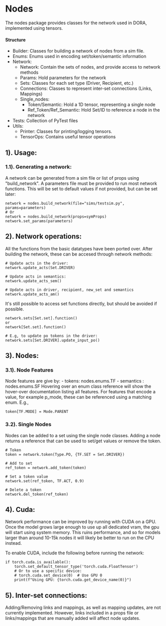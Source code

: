 # Nodes

The nodes package provides classes for the network used in DORA, implemented using tensors.

#### Structure
- Builder: Classes for building a network of nodes from a sim file.
- Enums: Enums used in encoding set/token/semantic information
- Network:
	- Network: Contain the sets of nodes, and provide access to network methods
	- Params: Hold parameters for the network
	- Sets: Classes for each set type (Driver, Recipient, etc.)
	- Connections: Classes to represent inter-set connections (Links, Mappings)
	- Single_nodes: 
		- Token/Semantic: Hold a 1D tensor, representing a single node
		- Ref_Token/Ref_Semantic: Hold Set/ID to reference a node in the network
- Tests: Collection of PyTest files
- Utils:
	- Printer: Classes for printing/logging tensors.
	- TensorOps: Contains useful tensor operations

## 1). Usage:

### 1.1). Generating a network:

A network can be generated from a sim file or list of props using "build_network".
A parameters file must be provided to run most network functions. This will be set to default values if not provided, but can be set later:

```
network = nodes.build_network(file="sims/testsim.py", params=parameters)
# Or
network = nodes.build_network(props=symProps)
network.set_params(parameters)
```

## 2). Network operations:

All the functions from the basic datatypes have been ported over. After building the network, these can be accesed through network methods:

```
# Update acts in the driver:
network.update_acts(Set.DRIVER)

# Update acts in semantics:
network.update_acts_sem()

# Update acts in driver, recipient, new_set and semantics
network.update_acts_am()
```


It's still possible to access set functions directly, but should be avoided if possible.

```
network.sets[Set.set].function()
or
network[Set.set].function()

# E.g, to update po tokens in the driver:
network.sets[Set.DRIVER].update_input_po()
```

## 3). Nodes:
### 3.1). Node Features
Node features are give by: 
	- tokens: nodes.enums.TF
	- semantics : nodes.enums.SF
Hovering over an enum class reference will show the hover-over documentation listing all features. 
For features that encode a value, for example p_mode, these can be referenced using a matching enum. E.g.,
```
token[TF.MODE] = Mode.PARENT
```

### 3.2). Single Nodes
Nodes can be added to a set using the single node classes. Adding a node returns a reference that can be used to set/get values or remove the token.
```
# Token
token = network.token(Type.PO, {TF.SET = Set.DRIVER})

# Add to set
ref_token = network.add_token(token)

# Set a token value
network.set(ref_token, TF.ACT, 0.9)

# Delete a token
network.del_token(ref_token)
```

## 4). Cuda:
Network performance can be improved by running with CUDA on a GPU. Once the model grows large enough to use up all dedicated vram, the gpu will start using system memory. This ruins performance, and so for models larger than around 10-15k nodes it will likely be better to run on the CPU instead.

To enable CUDA, include the following before running the network:
```
if torch.cuda.is_available():
	torch.set_default_tensor_type('torch.cuda.FloatTensor')
	# Or to use a specific device:
	# torch.cuda.set_device(0)  # Use GPU 0
	print(f"Using GPU: {torch.cuda.get_device_name(0)}")
```

## 5). Inter-set connections:
Adding/Removing links and mappings, as well as mapping updates, are not currently implemented. However, links included in a props file or links/mappings that are manually added will affect node updates.